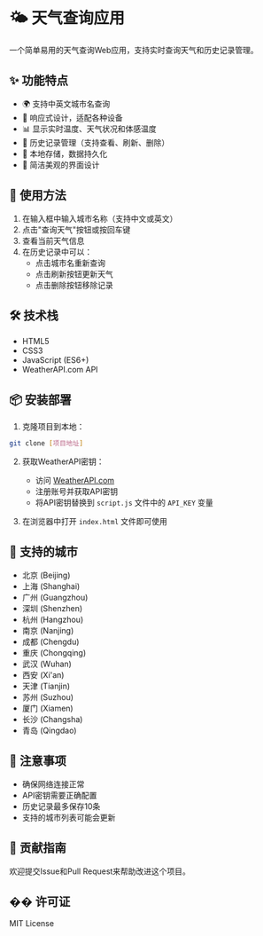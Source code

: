 # 🌤️ 天气查询应用

一个简单易用的天气查询Web应用，支持实时查询天气和历史记录管理。

## ✨ 功能特点

- 🌍 支持中英文城市名查询
- 📱 响应式设计，适配各种设备
- 📊 显示实时温度、天气状况和体感温度
- 📝 历史记录管理（支持查看、刷新、删除）
- 💾 本地存储，数据持久化
- 🎨 简洁美观的界面设计

## 🚀 使用方法

1. 在输入框中输入城市名称（支持中文或英文）
2. 点击"查询天气"按钮或按回车键
3. 查看当前天气信息
4. 在历史记录中可以：
   - 点击城市名重新查询
   - 点击刷新按钮更新天气
   - 点击删除按钮移除记录

## 🛠️ 技术栈

- HTML5
- CSS3
- JavaScript (ES6+)
- WeatherAPI.com API

## 📦 安装部署

1. 克隆项目到本地：
```bash
git clone [项目地址]
```

2. 获取WeatherAPI密钥：
   - 访问 [WeatherAPI.com](https://www.weatherapi.com/)
   - 注册账号并获取API密钥
   - 将API密钥替换到 `script.js` 文件中的 `API_KEY` 变量

3. 在浏览器中打开 `index.html` 文件即可使用

## 🌟 支持的城市

- 北京 (Beijing)
- 上海 (Shanghai)
- 广州 (Guangzhou)
- 深圳 (Shenzhen)
- 杭州 (Hangzhou)
- 南京 (Nanjing)
- 成都 (Chengdu)
- 重庆 (Chongqing)
- 武汉 (Wuhan)
- 西安 (Xi'an)
- 天津 (Tianjin)
- 苏州 (Suzhou)
- 厦门 (Xiamen)
- 长沙 (Changsha)
- 青岛 (Qingdao)

## 📝 注意事项

- 确保网络连接正常
- API密钥需要正确配置
- 历史记录最多保存10条
- 支持的城市列表可能会更新

## 🤝 贡献指南

欢迎提交Issue和Pull Request来帮助改进这个项目。

## �� 许可证

MIT License 